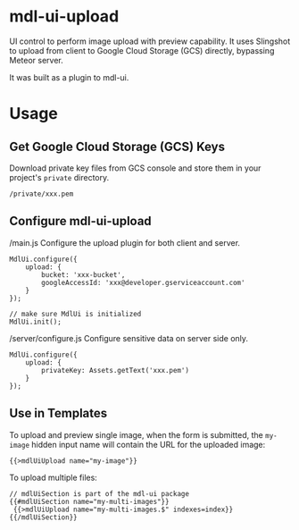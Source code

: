 # mdl-ui-upload

UI control to perform image upload with preview capability. It uses Slingshot to upload from client to Google Cloud Storage (GCS) directly, bypassing Meteor server.

It was built as a plugin to mdl-ui.
  
# Usage

## Get Google Cloud Storage (GCS) Keys
 
Download private key files from GCS console and store them in your project's `private` directory. 

    /private/xxx.pem

## Configure mdl-ui-upload

/main.js
Configure the upload plugin for both client and server.

    MdlUi.configure({
        upload: {
            bucket: 'xxx-bucket',
            googleAccessId: 'xxx@developer.gserviceaccount.com'
        }
    });
    
    // make sure MdlUi is initialized
    MdlUi.init();
  
/server/configure.js
Configure sensitive data on server side only.

    MdlUi.configure({
        upload: {
            privateKey: Assets.getText('xxx.pem')
        }
    });

## Use in Templates

To upload and preview single image, when the form is submitted, the `my-image` hidden input name will contain the URL for the uploaded image: 

    {{>mdlUiUpload name="my-image"}}

To upload multiple files:
 
    // mdlUiSection is part of the mdl-ui package
    {{#mdlUiSection name="my-multi-images"}}
     {{>mdlUiUpload name="my-multi-images.$" indexes=index}}
    {{/mdlUiSection}}
